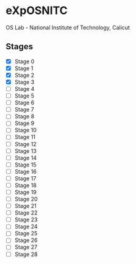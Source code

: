 # eXpOSNITC

OS Lab - National Institute of Technology, Calicut

## Stages

 - [x] Stage 0
 - [x] Stage 1
 - [x] Stage 2
 - [x] Stage 3
 - [ ] Stage 4
 - [ ] Stage 5
 - [ ] Stage 6
 - [ ] Stage 7
 - [ ] Stage 8
 - [ ] Stage 9
 - [ ] Stage 10
 - [ ] Stage 11
 - [ ] Stage 12
 - [ ] Stage 13
 - [ ] Stage 14
 - [ ] Stage 15
 - [ ] Stage 16
 - [ ] Stage 17
 - [ ] Stage 18
 - [ ] Stage 19
 - [ ] Stage 20
 - [ ] Stage 21
 - [ ] Stage 22
 - [ ] Stage 23
 - [ ] Stage 24
 - [ ] Stage 25
 - [ ] Stage 26
 - [ ] Stage 27
 - [ ] Stage 28
